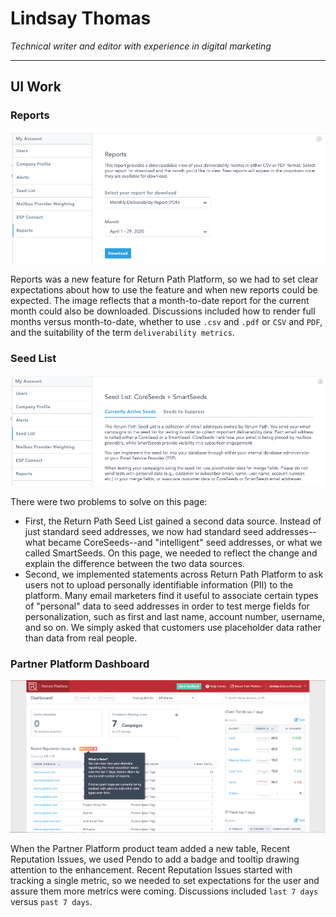 # Lindsay Thomas

_Technical writer and editor with experience in digital marketing_

----

## UI Work

### Reports

![](images/RP_Reports.png)

Reports was a new feature for Return Path Platform, so we had to set clear expectations about how to use the feature and when new reports could be expected. The image reflects that a month-to-date report for the current month could also be downloaded. Discussions included how to render full months versus month-to-date, whether to use `.csv` and `.pdf` or `CSV` and `PDF`, and the suitability of the term `deliverability metrics`.

### Seed List

![](images/RP_Seed_List.png)

There were two problems to solve on this page:

- First, the Return Path Seed List gained a second data source. Instead of just standard seed addresses, we now had standard seed addresses--what became CoreSeeds--and "intelligent" seed addresses, or what we called SmartSeeds. On this page, we needed to reflect the change and explain the difference between the two data sources.
- Second, we implemented statements across Return Path Platform to ask users not to upload personally identifiable information (PII) to the platform. Many email marketers find it useful to associate certain types of "personal" data to seed addresses in order to test merge fields for personalization, such as first and last name, account number, username, and so on. We simply asked that customers use placeholder data rather than data from real people.

### Partner Platform Dashboard

[![](images/PP_Whats_New.png)](images/PP_Whats_New.png)

When the Partner Platform product team added a new table, Recent Reputation Issues, we used Pendo to add a badge and tooltip drawing attention to the enhancement. Recent Reputation Issues started with tracking a single metric, so we needed to set expectations for the user and assure them more metrics were coming. Discussions included `last 7 days` versus `past 7 days`.
